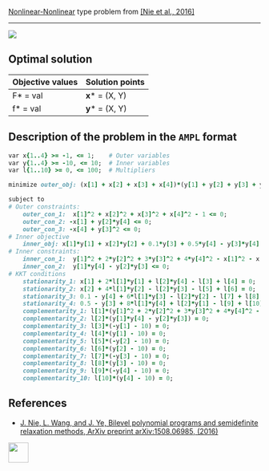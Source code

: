 [Nonlinear-Nonlinear](/test-problems/NLP-NLP-problems) type problem from [\[Nie et al., 2016\]][Nie et al., 2016]

---

![](https://github.com/basblsolver/test-problems/wiki/images/nwj_2016_03_eq.jpg)

## Optimal solution

Objective values   | Solution points                         |
------------------ | --------------------------------------- |
F* = val           | __x__* = (X, Y)                         |
f* = val           | __y__* = (X, Y)                         |

## Description of the problem in the `AMPL` format

```ruby
var x{1..4} >= -1, <= 1;    # Outer variables
var y{1..4} >= -10, <= 10;  # Inner variables
var l{1..10} >= 0, <= 100;  # Multipliers

minimize outer_obj: (x[1] + x[2] + x[3] + x[4])*(y[1] + y[2] + y[3] + y[4]);

subject to
# Outer constraints:
    outer_con_1:  x[1]^2 + x[2]^2 + x[3]^2 + x[4]^2 - 1 <= 0;
    outer_con_2: -x[1] + y[2]*y[4] <= 0;
    outer_con_3: -x[4] + y[3]^2 <= 0;
# Inner objective
    inner_obj: x[1]*y[1] + x[2]*y[2] + 0.1*y[3] + 0.5*y[4] - y[3]*y[4] = 0;
# Inner constraints:
    inner_con_1:  y[1]^2 + 2*y[2]^2 + 3*y[3]^2 + 4*y[4]^2 - x[1]^2 - x[3]^2 - x[2] - x[4] <= 0;
    inner_con_2:  y[1]*y[4] - y[2]*y[3] <= 0;
# KKT conditions
    stationarity_1: x[1] + 2*l[1]*y[1] + l[2]*y[4] - l[3] + l[4] = 0;
    stationarity_2: x[2] + 4*l[1]*y[2] - l[2]*y[3] - l[5] + l[6] = 0;
    stationarity_3: 0.1 - y[4] + 6*l[1]*y[3] - l[2]*y[2] - l[7] + l[8] = 0;
    stationarity_4: 0.5 - y[3] + 8*l[1]*y[4] + l[2]*y[1] - l[9] + l[10] = 0;
    complementarity_1: l[1]*(y[1]^2 + 2*y[2]^2 + 3*y[3]^2 + 4*y[4]^2 - x[1]^2 - x[3]^2 - x[2] - x[4]) = 0;
    complementarity_2: l[2]*(y[1]*y[4] - y[2]*y[3]) = 0;
    complementarity_3: l[3]*(-y[1] - 10) = 0;
    complementarity_4: l[4]*(y[1] - 10) = 0;
    complementarity_5: l[5]*(-y[2] - 10) = 0;
    complementarity_6: l[6]*(y[2] - 10) = 0;
    complementarity_7: l[7]*(-y[3] - 10) = 0;
    complementarity_8: l[8]*(y[3] - 10) = 0;
    complementarity_9: l[9]*(-y[4] - 10) = 0;
    complementarity_10: l[10]*(y[4] - 10) = 0;
```

##  References

 - [J. Nie, L. Wang, and J. Ye, Bilevel polynomial programs and semidefinite relaxation methods, ArXiv preprint arXiv:1508.06985, (2016)](https://arxiv.org/pdf/1508.06985v3.pdf)

[<img src="http://www.interupgrade.com/images/pfeil-backbutton.png" width="40" height="40">](/test-problems/NLP-NLP-problems "Back to summary of NLP-NLP type problems")

[Nie et al., 2016]: https://arxiv.org/pdf/1508.06985v3.pdf